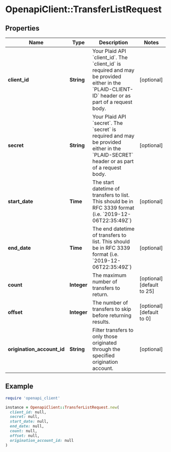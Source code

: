# OpenapiClient::TransferListRequest

## Properties

| Name | Type | Description | Notes |
| ---- | ---- | ----------- | ----- |
| **client_id** | **String** | Your Plaid API &#x60;client_id&#x60;. The &#x60;client_id&#x60; is required and may be provided either in the &#x60;PLAID-CLIENT-ID&#x60; header or as part of a request body. | [optional] |
| **secret** | **String** | Your Plaid API &#x60;secret&#x60;. The &#x60;secret&#x60; is required and may be provided either in the &#x60;PLAID-SECRET&#x60; header or as part of a request body. | [optional] |
| **start_date** | **Time** | The start datetime of transfers to list. This should be in RFC 3339 format (i.e. &#x60;2019-12-06T22:35:49Z&#x60;) | [optional] |
| **end_date** | **Time** | The end datetime of transfers to list. This should be in RFC 3339 format (i.e. &#x60;2019-12-06T22:35:49Z&#x60;) | [optional] |
| **count** | **Integer** | The maximum number of transfers to return. | [optional][default to 25] |
| **offset** | **Integer** | The number of transfers to skip before returning results. | [optional][default to 0] |
| **origination_account_id** | **String** | Filter transfers to only those originated through the specified origination account. | [optional] |

## Example

```ruby
require 'openapi_client'

instance = OpenapiClient::TransferListRequest.new(
  client_id: null,
  secret: null,
  start_date: null,
  end_date: null,
  count: null,
  offset: null,
  origination_account_id: null
)
```

